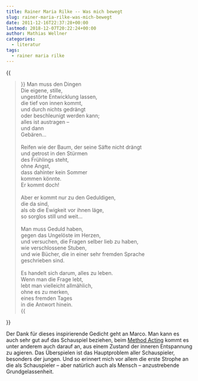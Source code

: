 ```yaml
---
title: Rainer Maria Rilke -- Was mich bewegt
slug: rainer-maria-rilke-was-mich-bewegt
date: 2011-12-16T22:37:28+00:00
lastmod: 2018-12-07T20:22:24+00:00
author: Mathias Wellner
categories:
  - literatur
tags:
  - rainer maria rilke
---
```

{{<blockquote>}}
Man muss den Dingen<br>
Die eigene, stille,<br>
ungestörte Entwicklung lassen,<br>
die tief von innen kommt,<br>
und durch nichts gedrängt<br>
oder beschleunigt werden kann;<br>
alles ist austragen &ndash;<br>
und dann<br>
Gebären&#8230;<br>
<br>
Reifen wie der Baum, der seine Säfte nicht drängt<br>
und getrost in den Stürmen<br>
des Frühlings steht,<br>
ohne Angst,<br>
dass dahinter kein Sommer<br>
kommen könnte.<br>
Er kommt doch!<br>
<br>
Aber er kommt nur zu den Geduldigen,<br>
die da sind,<br>
als ob die Ewigkeit vor ihnen läge,<br>
so sorglos still und weit&#8230;<br>
<br>
Man muss Geduld haben,<br>
gegen das Ungelöste im Herzen,<br>
und versuchen, die Fragen selber lieb zu haben,<br>
wie verschlossene Stuben,<br>
und wie Bücher, die in einer sehr fremden Sprache<br>
geschrieben sind.<br>
<br>
Es handelt sich darum, alles zu leben.<br>
Wenn man die Frage lebt,<br>
lebt man vielleicht allmählich,<br>
ohne es zu merken,<br>
eines fremden Tages<br>
in die Antwort hinein.<br>
{{</blockquote>}}

Der Dank für dieses inspirierende Gedicht geht an Marco. Man kann es auch sehr gut auf das Schauspiel beziehen, beim [Method Acting](http://de.wikipedia.org/wiki/Method_Acting) kommt es unter anderem auch darauf an, aus einem Zustand der inneren Entspannung zu agieren. Das Überspielen ist das Hauptproblem aller Schauspieler, besonders der jungen. Und so erinnert mich vor allem die erste Strophe an die als Schauspieler &ndash; aber natürlich auch als Mensch &ndash; anzustrebende Grundgelassenheit.